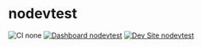 # nodevtest

![CI none](https://img.shields.io/badge/ci-none-orange.svg)
[![Dashboard nodevtest](https://img.shields.io/badge/dashboard-nodevtest-yellow.svg)](https://dashboard.pantheon.io/sites/fa3e4a77-60d4-453b-88f0-cff67101d97a#dev/code)
[![Dev Site nodevtest](https://img.shields.io/badge/site-nodevtest-blue.svg)](http://dev-nodevtest.pantheonsite.io/)